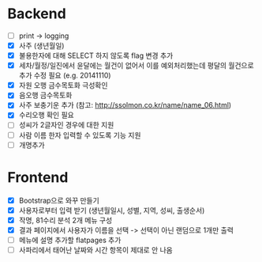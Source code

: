 Backend
=======
- [ ] print -> logging
- [x] 사주 (생년월일)
- [x] 불용한자에 대해 SELECT 하지 않도록 flag 변경 추가
- [x] 세차/월정/일진에서 윤달에는 월건이 없어서 이를 예외처리했는데 평달의 월건으로 추가 수정 필요 (e.g. 20141110)
- [x] 자원 오행 금수목토화 극성확인
- [x] 음오행 금수목토화
- [x] 사주 보충기운 추가 (참고: http://ssolmon.co.kr/name/name_06.html)
- [x] 수리오행 확인 필요
- [ ] 성씨가 2글자인 경우에 대한 지원
- [ ] 사람 이름 한자 입력할 수 있도록 기능 지원
- [ ] 개명추가

Frontend
========
- [x] Bootstrap으로 와꾸 만들기
- [x] 사용자로부터 입력 받기 (생년월일시, 성별, 지역, 성씨, 출생순서)
- [x] 작명, 81수리 분석 2개 메뉴 구성
- [x] 결과 페이지에서 사용자가 이름을 선택 -> 선택이 아닌 랜덤으로 1개만 출력
- [ ] 메뉴에 설명 추가할 flatpages 추가
- [ ] 사파리에서 태어난 날짜와 시간 항목이 제대로 안 나옴

